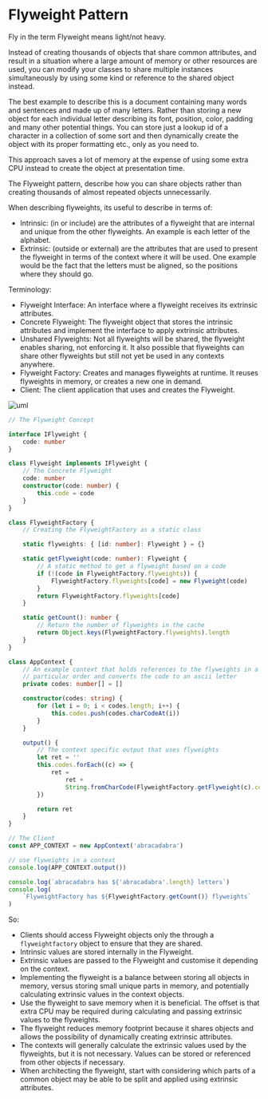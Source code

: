 # Flyweight Pattern
Fly in the term Flyweight means  light/not heavy.

Instead of creating thousands of objects that share common attributes, and result in a situation where a large amount of memory or other resources are used, you can modify your classes to share multiple instances simultaneously by using some kind or reference to the shared object instead.

The best example to describe this is a document containing many words and sentences and made up of many letters. Rather than storing a new object for each individual letter describing its font, position, color, padding and many other potential things. You can store just a lookup id of a character in a collection of some sort and then dynamically create the object with its proper formatting etc., only as you need to.

This approach saves a lot of memory at the expense of using some extra CPU instead to create the object at presentation time.

The Flyweight pattern, describe how you can share objects rather than creating thousands of almost repeated objects unnecessarily.

When describing flyweights, its useful to describe in terms of:
- Intrinsic: (in or include) are the attributes of a flyweight that are internal and unique from the other flyweights. An example is each letter of the alphabet.
- Extrinsic: (outside or external) are the attributes that are used to present the flyweight in terms of the context where it will be used. One example would be the fact that the letters must be aligned, so the positions where they should go.

Terminology:
- Flyweight Interface: An interface where a flyweight receives its extrinsic attributes.
- Concrete Flyweight: The flyweight object that stores the intrinsic attributes and implement the interface to apply extrinsic attributes.
- Unshared Flyweights: Not all flyweights will be shared, the flyweight enables sharing, not enforcing it. It also possible that flyweights can share other flyweights but still not yet be used in any contexts anywhere.
- Flyweight Factory: Creates and manages flyweights at runtime. It reuses flyweights in memory, or creates a new one in demand.
- Client: The client application that uses and creates the Flyweight.

![uml](11.svg)

```typescript
// The Flyweight Concept

interface IFlyweight {
    code: number
}

class Flyweight implements IFlyweight {
    // The Concrete Flyweight
    code: number
    constructor(code: number) {
        this.code = code
    }
}

class FlyweightFactory {
    // Creating the FlyweightFactory as a static class

    static flyweights: { [id: number]: Flyweight } = {}

    static getFlyweight(code: number): Flyweight {
        // A static method to get a flyweight based on a code
        if (!(code in FlyweightFactory.flyweights)) {
            FlyweightFactory.flyweights[code] = new Flyweight(code)
        }
        return FlyweightFactory.flyweights[code]
    }

    static getCount(): number {
        // Return the number of flyweights in the cache
        return Object.keys(FlyweightFactory.flyweights).length
    }
}

class AppContext {
    // An example context that holds references to the flyweights in a
    // particular order and converts the code to an ascii letter
    private codes: number[] = []

    constructor(codes: string) {
        for (let i = 0; i < codes.length; i++) {
            this.codes.push(codes.charCodeAt(i))
        }
    }

    output() {
        // The context specific output that uses flyweights
        let ret = ''
        this.codes.forEach((c) => {
            ret =
                ret +
                String.fromCharCode(FlyweightFactory.getFlyweight(c).code)
        })

        return ret
    }
}

// The Client
const APP_CONTEXT = new AppContext('abracadabra')

// use flyweights in a context
console.log(APP_CONTEXT.output())

console.log(`abracadabra has ${'abracadabra'.length} letters`)
console.log(
    `FlyweightFactory has ${FlyweightFactory.getCount()} flyweights`
)
```

So: 
- Clients should access Flyweight objects only the through a `flyweightfactory` object to ensure that they are shared.
- Intrinsic values are stored internally in the Flyweight.
- Extrinsic values are passed to the Flyweight and customise it depending on the context.
- Implementing the flyweight is a balance between storing all objects in memory, versus storing small unique parts in memory, and potentially calculating extrinsic values in the context objects.
- Use the flyweight to save memory when it is beneficial. The offset is that extra CPU may be required during calculating and passing extrinsic values to the flyweights.
- The flyweight reduces memory footprint because it shares objects and allows the possibility of dynamically creating extrinsic attributes.
- The contexts will generally calculate the extrinsic values used by the flyweights, but it is not necessary. Values can be stored or referenced from other objects if necessary.
- When architecting the flyweight, start with considering which parts of a common object may be able to be split and applied using extrinsic attributes.

